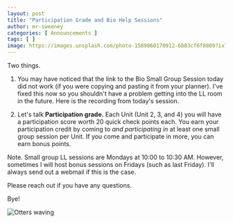 ```yaml
---
layout: post
title: "Participation Grade and Bio Help Sessions"
author: mr-sweeney
categories: [ Announcements ]
tags: [ ]
image: https://images.unsplash.com/photo-1589860170912-6b83cf6f8809?ixlib=rb-1.2.1&ixid=eyJhcHBfaWQiOjEyMDd9&auto=format&fit=crop&w=752&q=80
---
```


Two things.

1. You may have noticed that the link to the Bio Small Group Session today did not work (if you were copying and pasting it from your planner). I've fixed this now so you shouldn't have a problem getting into the LL room in the future. Here is the recording from today's session.

2. Let's talk **Participation grade.** Each Unit (Unit 2, 3, and 4) you will have a participation score worth 20 quick check points each. You earn your participation credit by coming to *and participating in* at least one small group session per Unit. If you come and participate in more, you can earn bonus points.

Note. Small group LL sessions are Mondays at 10:00 to 10:30 AM. However, sometimes I will host bonus sessions on Fridays (such as last Friday). I'll always send out a webmail if this is the case.

Please reach out if you have any questions. 

Bye!

![Otters waving](https://media.giphy.com/media/3RBctIB0FOiHe/giphy.gif)